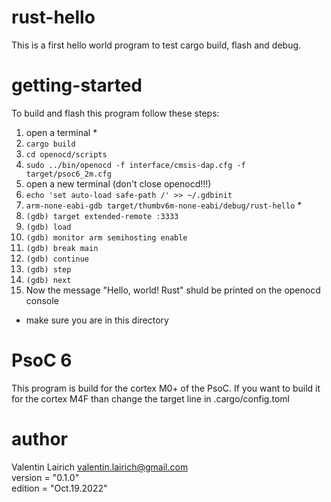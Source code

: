 # rust-hello
This is a first hello world program to test cargo build, flash and debug. <br/>

# getting-started
To build and flash this program follow these steps: <br/>
1. open a terminal *
1. `cargo build`
2. `cd openocd/scripts`
3. `sudo ../bin/openocd -f interface/cmsis-dap.cfg -f target/psoc6_2m.cfg`
4. open a new terminal (don't close openocd!!!)
5. `echo 'set auto-load safe-path /' >> ~/.gdbinit`
6. `arm-none-eabi-gdb target/thumbv6m-none-eabi/debug/rust-hello` *
7. `(gdb) target extended-remote :3333`
8. `(gdb) load`
9. `(gdb) monitor arm semihosting enable`
10. `(gdb) break main`
11. `(gdb) continue`
12. `(gdb) step`
13. `(gdb) next`
14. Now the message "Hello, world! Rust" shuld be printed on the openocd console

* make sure you are in this directory

# PsoC 6
This program is build for the cortex M0+ of the PsoC. If you want to build it for the cortex M4F than change the target line in .cargo/config.toml

# author
Valentin Lairich <valentin.lairich@gmail.com> <br/>
version = "0.1.0" <br/>
edition = "Oct.19.2022"
